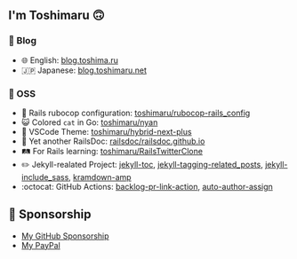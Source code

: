 ## I'm Toshimaru 🙃

### 📝 Blog

- 🌐 English: [blog.toshima.ru](https://blog.toshima.ru)
- 🇯🇵 Japanese: [blog.toshimaru.net](https://blog.toshimaru.net/)

### 🔧 OSS

- 🤖 Rails rubocop configuration: [toshimaru/rubocop-rails_config](https://github.com/toshimaru/rubocop-rails_config)
- 😺 Colored `cat` in Go: [toshimaru/nyan](https://github.com/toshimaru/nyan)
- 🌈 VSCode Theme: [toshimaru/hybrid-next-plus](https://github.com/toshimaru/hybrid-next-plus)
- 📄 Yet another RailsDoc: [railsdoc/railsdoc.github.io](https://github.com/railsdoc/railsdoc.github.io)
- 🛤 For Rails learning: [toshimaru/RailsTwitterClone](https://github.com/toshimaru/RailsTwitterClone)
- ✏️ Jekyll-realated Project: [jekyll-toc](https://github.com/toshimaru/jekyll-toc), [jekyll-tagging-related_posts](https://github.com/toshimaru/jekyll-tagging-related_posts), [jekyll-include_sass](https://github.com/toshimaru/jekyll-include_sass), [kramdown-amp](https://github.com/toshimaru/kramdown-amp)
- :octocat: GitHub Actions: [backlog-pr-link-action](https://github.com/toshimaru/backlog-pr-link-action), [auto-author-assign](https://github.com/toshimaru/auto-author-assign)

## 💓 Sponsorship

- [My GitHub Sponsorship](https://github.com/sponsors/toshimaru)
- [My PayPal](https://www.paypal.me/t0shimaru)
